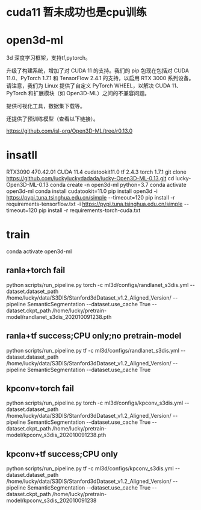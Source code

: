 
# cuda11 暂未成功也是cpu训练
# open3d-ml
3d 深度学习框架，支持tf,pytorch。

升级了构建系统，增加了对 CUDA 11 的支持。我们的 pip 包现在包括对 CUDA 11.0、PyTorch 1.7.1 和 TensorFlow 2.4.1 的支持，以启用 RTX 3000 系列设备。请注意，我们为 Linux 提供了自定义 PyTorch WHEEL，以解决 CUDA 11、PyTorch 和扩展模块（如 Open3D-ML）之间的不兼容问题。

提供可视化工具，数据集下载等。

还提供了预训练模型（查看以下链接）。

https://github.com/isl-org/Open3D-ML/tree/r0.13.0

# insatll
RTX3090 470.42.01 CUDA 11.4 cudatookit11.0  tf  2.4.3 torch 1.7.1
git clone https://github.com/luckyluckydadada/lucky-Open3D-ML-0.13.git
cd lucky-Open3D-ML-0.13
conda create -n open3d-ml python=3.7
conda activate open3d-ml
conda install cudatookit=11.0
pip install open3d -i https://pypi.tuna.tsinghua.edu.cn/simple  --timeout=120
pip install -r requirements-tensorflow.txt  -i https://pypi.tuna.tsinghua.edu.cn/simple  --timeout=120
pip install -r requirements-torch-cuda.txt  

# train
conda activate open3d-ml
## ranla+torch fail
python scripts/run_pipeline.py torch -c ml3d/configs/randlanet_s3dis.yml --dataset.dataset_path /home/lucky/data/S3DIS/Stanford3dDataset_v1.2_Aligned_Version/  --pipeline SemanticSegmentation --dataset.use_cache True --dataset.ckpt_path /home/lucky/pretrain-model/randlanet_s3dis_202010091238.pth  
## ranla+tf success;CPU only;no pretrain-model
python scripts/run_pipeline.py tf    -c ml3d/configs/randlanet_s3dis.yml --dataset.dataset_path /home/lucky/data/S3DIS/Stanford3dDataset_v1.2_Aligned_Version/  --pipeline SemanticSegmentation --dataset.use_cache True 
## kpconv+torch fail
python scripts/run_pipeline.py torch -c ml3d/configs/kpconv_s3dis.yml --dataset.dataset_path /home/lucky/data/S3DIS/Stanford3dDataset_v1.2_Aligned_Version/  --pipeline SemanticSegmentation --dataset.use_cache True --dataset.ckpt_path /home/lucky/pretrain-model/kpconv_s3dis_202010091238.pth  
## kpconv+tf success;CPU only 
python scripts/run_pipeline.py tf    -c ml3d/configs/kpconv_s3dis.yml --dataset.dataset_path /home/lucky/data/S3DIS/Stanford3dDataset_v1.2_Aligned_Version/  --pipeline SemanticSegmentation --dataset.use_cache True --dataset.ckpt_path /home/lucky/pretrain-model/kpconv_s3dis_202010091238
